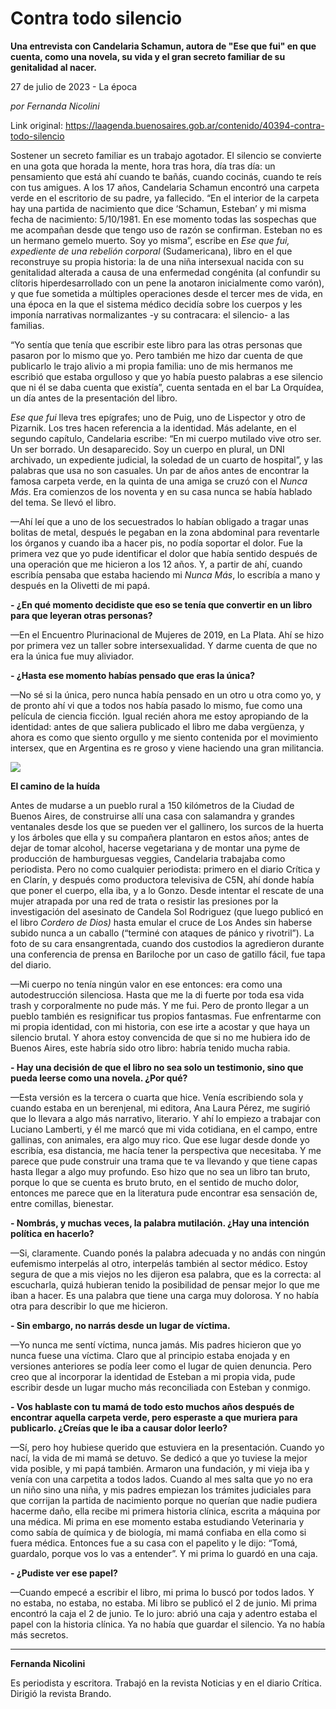 # Contra todo silencio

**Una entrevista con Candelaria Schamun, autora de "Ese que fui" en que cuenta, como una novela, su vida y el gran secreto familiar de su genitalidad al nacer.**

27 de julio de 2023 - La época

_por Fernanda Nicolini_

Link original: https://laagenda.buenosaires.gob.ar/contenido/40394-contra-todo-silencio



Sostener un secreto familiar es un trabajo agotador. El silencio se convierte en una gota que horada la mente, hora tras hora, día tras día: un pensamiento que está ahí cuando te bañás, cuando cocinás, cuando te reís con tus amigues. A los 17 años, Candelaria Schamun encontró una carpeta verde en el escritorio de su padre, ya fallecido. “En el interior de la carpeta hay una partida de nacimiento que dice ‘Schamun, Esteban’ y mi misma fecha de nacimiento: 5/10/1981. En ese momento todas las sospechas que me acompañan desde que tengo uso de razón se confirman. Esteban no es un hermano gemelo muerto. Soy yo misma”, escribe en *Ese que fui, expediente de una rebelión corporal* (Sudamericana), libro en el que reconstruye su propia historia: la de una niña intersexual nacida con su genitalidad alterada a causa de una enfermedad congénita (al confundir su clítoris hiperdesarrollado con un pene la anotaron inicialmente como varón), y que fue sometida a múltiples operaciones desde el tercer mes de vida, en una época en la que el sistema médico decidía sobre los cuerpos y les imponía narrativas normalizantes -y su contracara: el silencio- a las familias.




“Yo sentía que tenía que escribir este libro para las otras personas que pasaron por lo mismo que yo. Pero también me hizo dar cuenta de que publicarlo le trajo alivio a mi propia familia: uno de mis hermanos me escribió que estaba orgulloso y que yo había puesto palabras a ese silencio que ni él se daba cuenta que existía”, cuenta sentada en el bar La Orquídea, un día antes de la presentación del libro.




*Ese que fui* lleva tres epígrafes; uno de Puig, uno de Lispector y otro de Pizarnik. Los tres hacen referencia a la identidad. Más adelante, en el segundo capítulo, Candelaria escribe: “En mi cuerpo mutilado vive otro ser. Un ser borrado. Un desaparecido. Soy un cuerpo en plural, un DNI archivado, un expediente judicial, la soledad de un cuarto de hospital”, y las palabras que usa no son casuales. Un par de años antes de encontrar la famosa carpeta verde, en la quinta de una amiga se cruzó con el *Nunca Más*. Era comienzos de los noventa y en su casa nunca se había hablado del tema. Se llevó el libro.




—Ahí leí que a uno de los secuestrados lo habían obligado a tragar unas bolitas de metal, después le pegaban en la zona abdominal para reventarle los órganos y cuando iba a hacer pis, no podía soportar el dolor. Fue la primera vez que yo pude identificar el dolor que había sentido después de una operación que me hicieron a los 12 años. Y, a partir de ahí, cuando escribía pensaba que estaba haciendo mi *Nunca Más*, lo escribía a mano y después en la Olivetti de mi papá.




**- ¿En qué momento decidiste que eso se tenía que convertir en un libro para que leyeran otras personas?**




—En el Encuentro Plurinacional de Mujeres de 2019, en La Plata. Ahí se hizo por primera vez un taller sobre intersexualidad. Y darme cuenta de que no era la única fue muy aliviador.




**- ¿Hasta ese momento habías pensado que eras la única?**




—No sé si la única, pero nunca había pensado en un otro u otra como yo, y de pronto ahí vi que a todos nos había pasado lo mismo, fue como una película de ciencia ficción. Igual recién ahora me estoy apropiando de la identidad: antes de que saliera publicado el libro me daba vergüenza, y ahora es como que siento orgullo y me siento contenida por el movimiento intersex, que en Argentina es re groso y viene haciendo una gran militancia.




![](https://cdn.feater.me/files/images/2543754/eda1ec20-9302-4a36-9128-febd91b14281.jpg)




**El camino de la huída**




Antes de mudarse a un pueblo rural a 150 kilómetros de la Ciudad de Buenos Aires, de construirse allí una casa con salamandra y grandes ventanales desde los que se pueden ver el gallinero, los surcos de la huerta y los árboles que ella y su compañera plantaron en estos años; antes de dejar de tomar alcohol, hacerse vegetariana y de montar una pyme de producción de hamburguesas veggies, Candelaria trabajaba como periodista. Pero no como cualquier periodista: primero en el diario Crítica y en Clarín, y después como productora televisiva de C5N, ahí donde había que poner el cuerpo, ella iba, y a lo Gonzo. Desde intentar el rescate de una mujer atrapada por una red de trata o resistir las presiones por la investigación del asesinato de Candela Sol Rodriguez (que luego publicó en el libro *Cordero de Dios)* hasta emular el cruce de Los Andes sin haberse subido nunca a un caballo (“terminé con ataques de pánico y rivotril”). La foto de su cara ensangrentada, cuando dos custodios la agredieron durante una conferencia de prensa en Bariloche por un caso de gatillo fácil, fue tapa del diario.




—Mi cuerpo no tenía ningún valor en ese entonces: era como una autodestrucción silenciosa. Hasta que me la di fuerte por toda esa vida trash y corporalmente no pude más. Y me fui. Pero de pronto llegar a un pueblo también es resignificar tus propios fantasmas. Fue enfrentarme con mi propia identidad, con mi historia, con ese irte a acostar y que haya un silencio brutal. Y ahora estoy convencida de que si no me hubiera ido de Buenos Aires, este habría sido otro libro: habría tenido mucha rabia.




**- Hay una decisión de que el libro no sea solo un testimonio, sino que pueda leerse como una novela. ¿Por qué?**




—Esta versión es la tercera o cuarta que hice. Venía escribiendo sola y cuando estaba en un berenjenal, mi editora, Ana Laura Pérez, me sugirió que lo llevara a algo más narrativo, literario. Y ahí lo empiezo a trabajar con Luciano Lamberti, y él me marcó que mi vida cotidiana, en el campo, entre gallinas, con animales, era algo muy rico. Que ese lugar desde donde yo escribía, esa distancia, me hacía tener la perspectiva que necesitaba. Y me parece que pude construir una trama que te va llevando y que tiene capas hasta llegar a algo muy profundo. Eso hizo que no sea un libro tan bruto, porque lo que se cuenta es bruto bruto, en el sentido de mucho dolor, entonces me parece que en la literatura pude encontrar esa sensación de, entre comillas, bienestar.




**- Nombrás, y muchas veces, la palabra mutilación. ¿Hay una intención política en hacerlo?**




—Si, claramente. Cuando ponés la palabra adecuada y no andás con ningún eufemismo interpelás al otro, interpelás también al sector médico. Estoy segura de que a mis viejos no les dijeron esa palabra, que es la correcta: al escucharla, quizá hubieran tenido la posibilidad de pensar mejor lo que me iban a hacer. Es una palabra que tiene una carga muy dolorosa. Y no había otra para describir lo que me hicieron.




**- Sin embargo, no narrás desde un lugar de víctima.**




—Yo nunca me sentí víctima, nunca jamás. Mis padres hicieron que yo nunca fuese una víctima. Claro que al principio estaba enojada y en versiones anteriores se podía leer como el lugar de quien denuncia. Pero creo que al incorporar la identidad de Esteban a mi propia vida, pude escribir desde un lugar mucho más reconciliada con Esteban y conmigo.




**- Vos hablaste con tu mamá de todo esto muchos años después de encontrar aquella carpeta verde, pero esperaste a que muriera para publicarlo. ¿Creías que le iba a causar dolor leerlo?**




—Sí, pero hoy hubiese querido que estuviera en la presentación. Cuando yo nací, la vida de mi mamá se detuvo. Se dedicó a que yo tuviese la mejor vida posible, y mi papá también. Armaron una fundación, y mi vieja iba y venía con una carpetita a todos lados. Cuando al mes salta que yo no era un niño sino una niña, y mis padres empiezan los trámites judiciales para que corrijan la partida de nacimiento porque no querían que nadie pudiera hacerme daño, ella recibe mi primera historia clínica, escrita a máquina por una médica. Mi prima en ese momento estaba estudiando Veterinaria y como sabía de química y de biología, mi mamá confiaba en ella como si fuera médica. Entonces fue a su casa con el papelito y le dijo: “Tomá, guardalo, porque vos lo vas a entender”. Y mi prima lo guardó en una caja.




**- ¿Pudiste ver ese papel?**




—Cuando empecé a escribir el libro, mi prima lo buscó por todos lados. Y no estaba, no estaba, no estaba. Mi libro se publicó el 2 de junio. Mi prima encontró la caja el 2 de junio. Te lo juro: abrió una caja y adentro estaba el papel con la historia clínica. Ya no había que guardar el silencio. Ya no había más secretos.




---




**Fernanda Nicolini**




Es periodista y escritora. Trabajó en la revista Noticias y en el diario Crítica. Dirigió la revista Brando.



